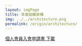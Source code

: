 ```yaml
---
layout: imgPage
title: 本會組織架構
img: ../../architecture.png
permalink: /origin/architecture/
---
```


[個人會員入會申請書 下載](/static_files/doc/個人會員入會申請書.docx)

